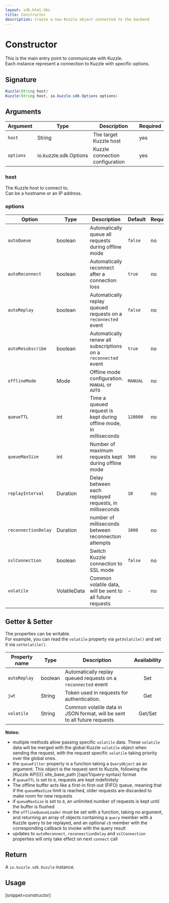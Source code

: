 ```yaml
---
layout: sdk.html.hbs
title: Constructor
description: Create a new Kuzzle object connected to the backend
---
```


# Constructor

This is the main entry point to communicate with Kuzzle.  
Each instance represent a connection to Kuzzle with specific options.

## Signature

```java
Kuzzle(String host)
Kuzzle(String host, io.kuzzle.sdk.Options options)
```

## Arguments

| Argument  | Type    | Description                     | Required |
| --------- | ------- | ------------------------------- | -------- |
| `host`    | String  | The target Kuzzle host          | yes      |
| `options` | io.kuzzle.sdk.Options | Kuzzle connection configuration | yes      |

### **host**

The Kuzzle host to connect to.  
Can be a hostname or an IP address.

### **options**

| Option              | Type         | Description                                                        | Default  | Required |
| ------------------- | ------------ | ------------------------------------------------------------------ | -------- | -------- |
| `autoQueue`         | boolean      | Automatically queue all requests during offline mode               | `false`  | no       |
| `autoReconnect`     | boolean      | Automatically reconnect after a connection loss                    | `true`   | no       |
| `autoReplay`        | boolean      | Automatically replay queued requests on a `reconnected` event      | `false`  | no       |
| `autoResubscribe`   | boolean      | Automatically renew all subscriptions on a `reconnected` event     | `true`   | no       |
| `offlineMode`       | Mode         | Offline mode configuration. `MANUAL` or `AUTO`                     | `MANUAL` | no       |
| `queueTTL`          | int          | Time a queued request is kept during offline mode, in milliseconds | `120000` | no       |
| `queueMaxSize`      | int          | Number of maximum requests kept during offline mode                | `500`    | no       |
| `replayInterval`    | Duration     | Delay between each replayed requests, in milliseconds              | `10`     | no       |
| `reconnectionDelay` | Duration     | number of milliseconds between reconnection attempts               | `1000`   | no       |
| `sslConnection`     | boolean      | Switch Kuzzle connection to SSL mode                               | `false`  | no       |
| `volatile`          | VolatileData | Common volatile data, will be sent to all future requests          | -        | no       |

## Getter & Setter

The properties can be writable.  
For example, you can read the `volatile` property via `getVolatile()` and set it via `setVolatile()`.

| Property name | Type          | Description                                                   | Availability |
| ------------- | ------------- | ------------------------------------------------------------- | :----------: |
| `autoReplay`  | boolean       | Automatically replay queued requests on a `reconnected` event |     Set      |
| `jwt`         | String        | Token used in requests for authentication.                    |     Get      |
| `volatile`    | String | Common volatile data in JSON format, will be sent to all future requests     |   Get/Set    |

**Notes:**

- multiple methods allow passing specific `volatile` data. These `volatile` data will be merged with the global Kuzzle `volatile` object when sending the request, with the request specific `volatile` taking priority over the global ones.
- the `queueFilter` property is a function taking a `QueryObject` as an argument. This object is the request sent to Kuzzle, following the [Kuzzle API]({{ site_base_path }}api/1/query-syntax) format
- if `queueTTL` is set to `0`, requests are kept indefinitely
- The offline buffer acts like a first-in first-out (FIFO) queue, meaning that if the `queueMaxSize` limit is reached, older requests are discarded to make room for new requests
- if `queueMaxSize` is set to `0`, an unlimited number of requests is kept until the buffer is flushed
- the `offlineQueueLoader` must be set with a function, taking no argument, and returning an array of objects containing a `query` member with a Kuzzle query to be replayed, and an optional `cb` member with the corresponding callback to invoke with the query result
- updates to `autoReconnect`, `reconnectionDelay` and `sslConnection` properties will only take effect on next `connect` call

## Return

A `io.kuzzle.sdk.Kuzzle` instance.

## Usage

[snippet=constructor]
